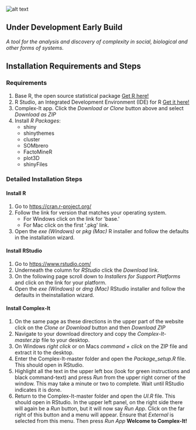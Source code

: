 ![alt text](https://github.com/Cschimpf/Complex-It/blob/master/logo_header.png "Logo Title Text")

## Under Development Early Build
*A tool for the analysis and discovery of complexity in social, biological and other forms of systems.* 

## Installation Requirements and Steps


### Requirements 
1. Base R, the open source statistical package <a href="https://cran.r-project.org/" target="_blank">Get R here!</a>
2. R Studio, an Integrated Development Environment (IDE) for R <a href="https://www.rstudio.com/" target="_blank">Get it here!</a>
3. Complex-It app. Click the *Download or Clone* button above and select *Download as ZIP*
4. Install *R Packages*:
    + shiny
    + shinythemes
    + cluster
    + SOMbrero
    + FactoMineR
    + plot3D
    + shinyFiles


### Detailed Installation Steps

#### Install R
1. Go to <a href="https://cran.r-project.org/" target="_blank">https://cran.r-project.org/</a>
2. Follow the link for version that matches your operating system.
    + For Windows click on the link for 'base.'
    + For Mac click on the first '.pkg' link.
3. Open the *exe (Windows)* or *pkg (Mac)* R installer and follow the defaults in the installation wizard.

#### Install RStudio
1. Go to <a href="https://www.rstudio.com/" target="_blank">https://www.rstudio.com/</a>
2. Underneath the column for *RStudio* click the *Download* link.
3. On the following page scroll down to *Installers for Support Platforms* and click on the link for your platform.
4. Open the *exe (Windows)* or *dmg (Mac)* RStudio installer and follow the defaults in theinstallation wizard.

#### Install Complex-It
1. On the same page as these directions in the upper part of the website click on the *Clone or Download* button and then *Download ZIP*
2. Navigate to your download directory and copy the *Complex-It-master.zip* file to your desktop.
3. On Windows *right click* or on Macs *command + click* on the ZIP file and extract it to the desktop.
4. Enter the Complex-It-master folder and open the *Package_setup.R* file. This should open in RStudio.
5. Highlight all the text in the upper left box (look for green instructions and black command-text) and press *Run* from the upper right corner of the window. This may take a minute or two to complete. Wait until RStudio indicates it is done.
6. Return to the Complex-It-master folder and open the *UI.R* file. This should open in RStudio. In the upper left panel, on the right side there will again be a *Run* button, but it will now say *Run App*. Click on the far right of this button and a menu will appear. Ensure that *External* is selected from this menu. Then press *Run App* **Welcome to Complex-It!**


